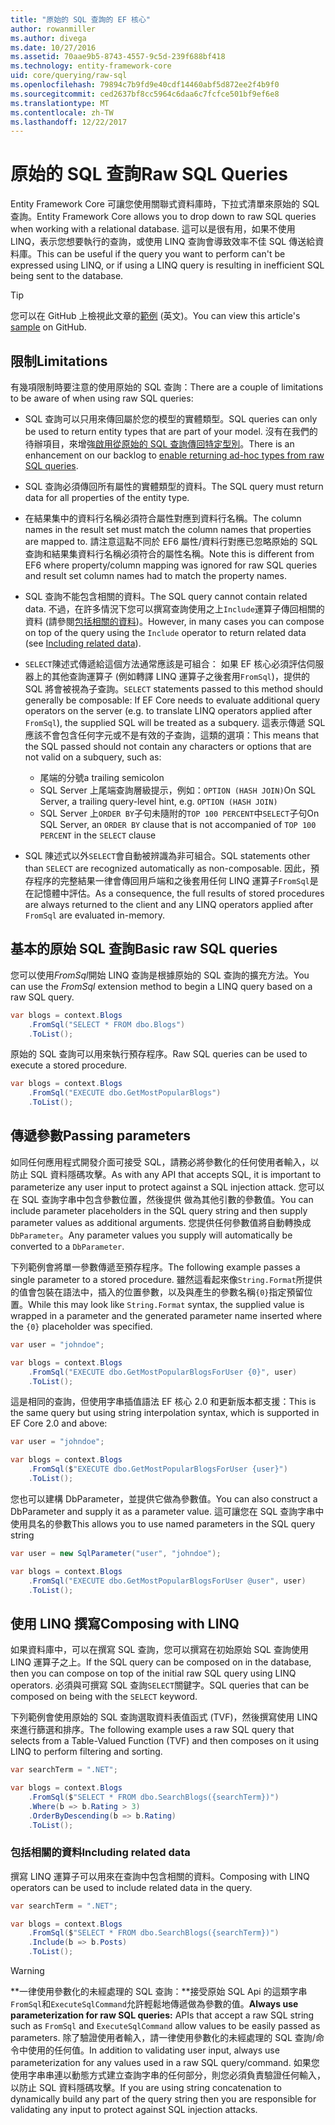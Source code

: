 ```yaml
---
title: "原始的 SQL 查詢的 EF 核心"
author: rowanmiller
ms.author: divega
ms.date: 10/27/2016
ms.assetid: 70aae9b5-8743-4557-9c5d-239f688bf418
ms.technology: entity-framework-core
uid: core/querying/raw-sql
ms.openlocfilehash: 79894c7b9fd9e40cdf14460abf5d872ee2f4b9f0
ms.sourcegitcommit: ced2637bf8cc5964c6daa6c7fcfce501bf9ef6e8
ms.translationtype: MT
ms.contentlocale: zh-TW
ms.lasthandoff: 12/22/2017
---
```

# <a name="raw-sql-queries"></a><span data-ttu-id="5b088-102">原始的 SQL 查詢</span><span class="sxs-lookup"><span data-stu-id="5b088-102">Raw SQL Queries</span></span>

<span data-ttu-id="5b088-103">Entity Framework Core 可讓您使用關聯式資料庫時，下拉式清單來原始的 SQL 查詢。</span><span class="sxs-lookup"><span data-stu-id="5b088-103">Entity Framework Core allows you to drop down to raw SQL queries when working with a relational database.</span></span> <span data-ttu-id="5b088-104">這可以是很有用，如果不使用 LINQ，表示您想要執行的查詢，或使用 LINQ 查詢會導致效率不佳 SQL 傳送給資料庫。</span><span class="sxs-lookup"><span data-stu-id="5b088-104">This can be useful if the query you want to perform can't be expressed using LINQ, or if using a LINQ query is resulting in inefficient SQL being sent to the database.</span></span>

> [!TIP]  
> <span data-ttu-id="5b088-105">您可以在 GitHub 上檢視此文章的[範例](https://github.com/aspnet/EntityFramework.Docs/tree/master/samples/core/Querying) \(英文\)。</span><span class="sxs-lookup"><span data-stu-id="5b088-105">You can view this article's [sample](https://github.com/aspnet/EntityFramework.Docs/tree/master/samples/core/Querying) on GitHub.</span></span>

## <a name="limitations"></a><span data-ttu-id="5b088-106">限制</span><span class="sxs-lookup"><span data-stu-id="5b088-106">Limitations</span></span>

<span data-ttu-id="5b088-107">有幾項限制時要注意的使用原始的 SQL 查詢：</span><span class="sxs-lookup"><span data-stu-id="5b088-107">There are a couple of limitations to be aware of when using raw SQL queries:</span></span>
* <span data-ttu-id="5b088-108">SQL 查詢可以只用來傳回屬於您的模型的實體類型。</span><span class="sxs-lookup"><span data-stu-id="5b088-108">SQL queries can only be used to return entity types that are part of your model.</span></span> <span data-ttu-id="5b088-109">沒有在我們的待辦項目，來增強[啟用從原始的 SQL 查詢傳回特定型別](https://github.com/aspnet/EntityFramework/issues/1862)。</span><span class="sxs-lookup"><span data-stu-id="5b088-109">There is an enhancement on our backlog to [enable returning ad-hoc types from raw SQL queries](https://github.com/aspnet/EntityFramework/issues/1862).</span></span>

* <span data-ttu-id="5b088-110">SQL 查詢必須傳回所有屬性的實體類型的資料。</span><span class="sxs-lookup"><span data-stu-id="5b088-110">The SQL query must return data for all properties of the entity type.</span></span>

* <span data-ttu-id="5b088-111">在結果集中的資料行名稱必須符合屬性對應到資料行名稱。</span><span class="sxs-lookup"><span data-stu-id="5b088-111">The column names in the result set must match the column names that properties are mapped to.</span></span> <span data-ttu-id="5b088-112">請注意這點不同於 EF6 屬性/資料行對應已忽略原始的 SQL 查詢和結果集資料行名稱必須符合的屬性名稱。</span><span class="sxs-lookup"><span data-stu-id="5b088-112">Note this is different from EF6 where property/column mapping was ignored for raw SQL queries and result set column names had to match the property names.</span></span>

* <span data-ttu-id="5b088-113">SQL 查詢不能包含相關的資料。</span><span class="sxs-lookup"><span data-stu-id="5b088-113">The SQL query cannot contain related data.</span></span> <span data-ttu-id="5b088-114">不過，在許多情況下您可以撰寫查詢使用之上`Include`運算子傳回相關的資料 (請參閱[包括相關的資料](#including-related-data))。</span><span class="sxs-lookup"><span data-stu-id="5b088-114">However, in many cases you can compose on top of the query using the `Include` operator to return related data (see [Including related data](#including-related-data)).</span></span>

* <span data-ttu-id="5b088-115">`SELECT`陳述式傳遞給這個方法通常應該是可組合： 如果 EF 核心必須評估伺服器上的其他查詢運算子 (例如轉譯 LINQ 運算子之後套用`FromSql`)，提供的 SQL 將會被視為子查詢。</span><span class="sxs-lookup"><span data-stu-id="5b088-115">`SELECT` statements passed to this method should generally be composable: If EF Core needs to evaluate additional query operators on the server (e.g. to translate LINQ operators applied after `FromSql`), the supplied SQL will be treated as a subquery.</span></span> <span data-ttu-id="5b088-116">這表示傳遞 SQL 應該不會包含任何字元或不是有效的子查詢，這類的選項：</span><span class="sxs-lookup"><span data-stu-id="5b088-116">This means that the SQL passed should not contain any characters or options that are not valid on a subquery, such as:</span></span>
  * <span data-ttu-id="5b088-117">尾端的分號</span><span class="sxs-lookup"><span data-stu-id="5b088-117">a trailing semicolon</span></span>
  * <span data-ttu-id="5b088-118">SQL Server 上尾端查詢層級提示，例如：`OPTION (HASH JOIN)`</span><span class="sxs-lookup"><span data-stu-id="5b088-118">On SQL Server, a trailing query-level hint, e.g. `OPTION (HASH JOIN)`</span></span>
  * <span data-ttu-id="5b088-119">SQL Server 上`ORDER BY`子句未隨附的`TOP 100 PERCENT`中`SELECT`子句</span><span class="sxs-lookup"><span data-stu-id="5b088-119">On SQL Server, an `ORDER BY` clause that is not accompanied of `TOP 100 PERCENT` in the `SELECT` clause</span></span>

* <span data-ttu-id="5b088-120">SQL 陳述式以外`SELECT`會自動被辨識為非可組合。</span><span class="sxs-lookup"><span data-stu-id="5b088-120">SQL statements other than `SELECT` are recognized automatically as non-composable.</span></span> <span data-ttu-id="5b088-121">因此，預存程序的完整結果一律會傳回用戶端和之後套用任何 LINQ 運算子`FromSql`是在記憶體中評估。</span><span class="sxs-lookup"><span data-stu-id="5b088-121">As a consequence, the full results of stored procedures are always returned to the client and any LINQ operators applied after `FromSql` are evaluated in-memory.</span></span> 

## <a name="basic-raw-sql-queries"></a><span data-ttu-id="5b088-122">基本的原始 SQL 查詢</span><span class="sxs-lookup"><span data-stu-id="5b088-122">Basic raw SQL queries</span></span>

<span data-ttu-id="5b088-123">您可以使用*FromSql*開始 LINQ 查詢是根據原始的 SQL 查詢的擴充方法。</span><span class="sxs-lookup"><span data-stu-id="5b088-123">You can use the *FromSql* extension method to begin a LINQ query based on a raw SQL query.</span></span>

<!-- [!code-csharp[Main](samples/core/Querying/Querying/RawSQL/Sample.cs)] -->
``` csharp
var blogs = context.Blogs
    .FromSql("SELECT * FROM dbo.Blogs")
    .ToList();
```

<span data-ttu-id="5b088-124">原始的 SQL 查詢可以用來執行預存程序。</span><span class="sxs-lookup"><span data-stu-id="5b088-124">Raw SQL queries can be used to execute a stored procedure.</span></span>

<!-- [!code-csharp[Main](samples/core/Querying/Querying/RawSQL/Sample.cs)] -->
``` csharp
var blogs = context.Blogs
    .FromSql("EXECUTE dbo.GetMostPopularBlogs")
    .ToList();
```

## <a name="passing-parameters"></a><span data-ttu-id="5b088-125">傳遞參數</span><span class="sxs-lookup"><span data-stu-id="5b088-125">Passing parameters</span></span>

<span data-ttu-id="5b088-126">如同任何應用程式開發介面可接受 SQL，請務必將參數化的任何使用者輸入，以防止 SQL 資料隱碼攻擊。</span><span class="sxs-lookup"><span data-stu-id="5b088-126">As with any API that accepts SQL, it is important to parameterize any user input to protect against a SQL injection attack.</span></span> <span data-ttu-id="5b088-127">您可以在 SQL 查詢字串中包含參數位置，然後提供 做為其他引數的參數值。</span><span class="sxs-lookup"><span data-stu-id="5b088-127">You can include parameter placeholders in the SQL query string and then supply parameter values as additional arguments.</span></span> <span data-ttu-id="5b088-128">您提供任何參數值將自動轉換成`DbParameter`。</span><span class="sxs-lookup"><span data-stu-id="5b088-128">Any parameter values you supply will automatically be converted to a `DbParameter`.</span></span>

<span data-ttu-id="5b088-129">下列範例會將單一參數傳遞至預存程序。</span><span class="sxs-lookup"><span data-stu-id="5b088-129">The following example passes a single parameter to a stored procedure.</span></span> <span data-ttu-id="5b088-130">雖然這看起來像`String.Format`所提供的值會包裝在語法中，插入的位置參數，以及與產生的參數名稱`{0}`指定預留位置。</span><span class="sxs-lookup"><span data-stu-id="5b088-130">While this may look like `String.Format` syntax, the supplied value is wrapped in a parameter and the generated parameter name inserted where the `{0}` placeholder was specified.</span></span>

<!-- [!code-csharp[Main](samples/core/Querying/Querying/RawSQL/Sample.cs)] -->
``` csharp
var user = "johndoe";

var blogs = context.Blogs
    .FromSql("EXECUTE dbo.GetMostPopularBlogsForUser {0}", user)
    .ToList();
```

<span data-ttu-id="5b088-131">這是相同的查詢，但使用字串插值語法 EF 核心 2.0 和更新版本都支援：</span><span class="sxs-lookup"><span data-stu-id="5b088-131">This is the same query but using string interpolation syntax, which is supported in EF Core 2.0 and above:</span></span>

<!-- [!code-csharp[Main](samples/core/Querying/Querying/RawSQL/Sample.cs)] -->
``` csharp
var user = "johndoe";

var blogs = context.Blogs
    .FromSql($"EXECUTE dbo.GetMostPopularBlogsForUser {user}")
    .ToList();
```

<span data-ttu-id="5b088-132">您也可以建構 DbParameter，並提供它做為參數值。</span><span class="sxs-lookup"><span data-stu-id="5b088-132">You can also construct a DbParameter and supply it as a parameter value.</span></span> <span data-ttu-id="5b088-133">這可讓您在 SQL 查詢字串中使用具名的參數</span><span class="sxs-lookup"><span data-stu-id="5b088-133">This allows you to use named parameters in the SQL query string</span></span>

<!-- [!code-csharp[Main](samples/core/Querying/Querying/RawSQL/Sample.cs)] -->
``` csharp
var user = new SqlParameter("user", "johndoe");

var blogs = context.Blogs
    .FromSql("EXECUTE dbo.GetMostPopularBlogsForUser @user", user)
    .ToList();
```

## <a name="composing-with-linq"></a><span data-ttu-id="5b088-134">使用 LINQ 撰寫</span><span class="sxs-lookup"><span data-stu-id="5b088-134">Composing with LINQ</span></span>

<span data-ttu-id="5b088-135">如果資料庫中，可以在撰寫 SQL 查詢，您可以撰寫在初始原始 SQL 查詢使用 LINQ 運算子之上。</span><span class="sxs-lookup"><span data-stu-id="5b088-135">If the SQL query can be composed on in the database, then you can compose on top of the initial raw SQL query using LINQ operators.</span></span> <span data-ttu-id="5b088-136">必須與可撰寫 SQL 查詢`SELECT`關鍵字。</span><span class="sxs-lookup"><span data-stu-id="5b088-136">SQL queries that can be composed on being with the `SELECT` keyword.</span></span>

<span data-ttu-id="5b088-137">下列範例會使用原始的 SQL 查詢選取資料表值函式 (TVF)，然後撰寫使用 LINQ 來進行篩選和排序。</span><span class="sxs-lookup"><span data-stu-id="5b088-137">The following example uses a raw SQL query that selects from a Table-Valued Function (TVF) and then composes on it using LINQ to perform filtering and sorting.</span></span>

<!-- [!code-csharp[Main](samples/core/Querying/Querying/RawSQL/Sample.cs)] -->
``` csharp
var searchTerm = ".NET";

var blogs = context.Blogs
    .FromSql($"SELECT * FROM dbo.SearchBlogs({searchTerm})")
    .Where(b => b.Rating > 3)
    .OrderByDescending(b => b.Rating)
    .ToList();
```

### <a name="including-related-data"></a><span data-ttu-id="5b088-138">包括相關的資料</span><span class="sxs-lookup"><span data-stu-id="5b088-138">Including related data</span></span>

<span data-ttu-id="5b088-139">撰寫 LINQ 運算子可以用來在查詢中包含相關的資料。</span><span class="sxs-lookup"><span data-stu-id="5b088-139">Composing with LINQ operators can be used to include related data in the query.</span></span>

<!-- [!code-csharp[Main](samples/core/Querying/Querying/RawSQL/Sample.cs)] -->
``` csharp
var searchTerm = ".NET";

var blogs = context.Blogs
    .FromSql($"SELECT * FROM dbo.SearchBlogs({searchTerm})")
    .Include(b => b.Posts)
    .ToList();
```

> [!WARNING]  
> <span data-ttu-id="5b088-140">**一律使用參數化的未經處理的 SQL 查詢：**接受原始 SQL Api 的這類字串`FromSql`和`ExecuteSqlCommand`允許輕鬆地傳遞做為參數的值。</span><span class="sxs-lookup"><span data-stu-id="5b088-140">**Always use parameterization for raw SQL queries:** APIs that accept a raw SQL string such as `FromSql` and `ExecuteSqlCommand` allow values to be easily passed as parameters.</span></span> <span data-ttu-id="5b088-141">除了驗證使用者輸入，請一律使用參數化的未經處理的 SQL 查詢/命令中使用的任何值。</span><span class="sxs-lookup"><span data-stu-id="5b088-141">In addition to validating user input, always use parameterization for any values used in a raw SQL query/command.</span></span> <span data-ttu-id="5b088-142">如果您使用字串串連以動態方式建立查詢字串的任何部分，則您必須負責驗證任何輸入，以防止 SQL 資料隱碼攻擊。</span><span class="sxs-lookup"><span data-stu-id="5b088-142">If you are using string concatenation to dynamically build any part of the query string then you are responsible for validating any input to protect against SQL injection attacks.</span></span>
